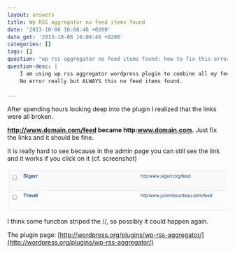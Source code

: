 ```yaml
---
layout: answers
title: Wp RSS aggregator no feed items found
date: '2013-10-06 18:08:46 +0200'
date_gmt: '2013-10-06 16:08:46 +0200'
categories: []
tags: []
question: "wp rss aggregator no feed items found: how to fix this error ?"
question-desc: |
    I am using wp rss aggregator wordpress plugin to combine all my feeds into one. It's is very useful and efficient but suddenly it couldn't find any feed item: No feed items found.
    No error really but ALWAYS this no feed items found.

---
```


After spending hours looking deep into the plugin I realized that the links were all broken.

**http://www.domain.com/feed became http:www.domain.com.** Just fix the links and it should be fine.

It is really hard to see because in the admin page you can still see the link and it works if you click on it (cf. screenshot)

![wp-rss-aggregator-No-feed-items-found](/assets/images/content/2013/wp-rss-aggregator-No-feed-items-found.png)

I think some function striped the //, so possibly it could happen again.

The plugin page: [http://wordpress.org/plugins/wp-rss-aggregator/](http://wordpress.org/plugins/wp-rss-aggregator/)

